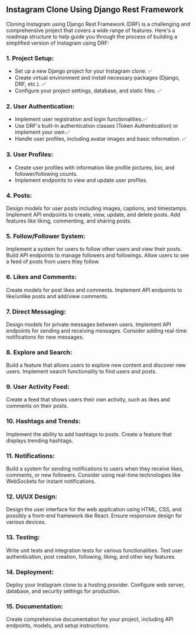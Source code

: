 ## Instagram Clone Using Django Rest Framework

Cloning Instagram using Django Rest Framework (DRF) is a challenging and comprehensive project that covers a wide range of features. Here's a roadmap structure to help guide you through the process of building a simplified version of Instagram using DRF:

### 1. Project Setup:
 - Set up a new Django project for your Instagram clone. ✅
 - Create virtual environment and install necessary packages (Django, DRF, etc.). ✅
 - Configure your project settings, database, and static files. ✅
### 2. User Authentication:

- Implement user registration and login functionalities.✅
- Use DRF's built-in authentication classes (Token Authentication) or implement your own.✅
- Handle user profiles, including avatar images and basic information. ✅
### 3. User Profiles:

- Create user profiles with information like profile pictures, bio, and follower/following counts.
- Implement endpoints to view and update user profiles. 
### 4. Posts:

Design models for user posts including images, captions, and timestamps.
Implement API endpoints to create, view, update, and delete posts.
Add features like liking, commenting, and sharing posts.

### 5. Follow/Follower System:

Implement a system for users to follow other users and view their posts.
Build API endpoints to manage followers and followings.
Allow users to see a feed of posts from users they follow. 
### 6. Likes and Comments:

Create models for post likes and comments.
Implement API endpoints to like/unlike posts and add/view comments. 
### 7. Direct Messaging:

Design models for private messages between users.
Implement API endpoints for sending and receiving messages.
Consider adding real-time notifications for new messages. 
### 8. Explore and Search:

Build a feature that allows users to explore new content and discover new users.
Implement search functionality to find users and posts. 
### 9. User Activity Feed:

Create a feed that shows users their own activity, such as likes and comments on their posts.
### 10. Hashtags and Trends:

Implement the ability to add hashtags to posts.
Create a feature that displays trending hashtags.
### 11. Notifications:

Build a system for sending notifications to users when they receive likes, comments, or new followers.
Consider using real-time technologies like WebSockets for instant notifications.
### 12. UI/UX Design:

Design the user interface for the web application using HTML, CSS, and possibly a front-end framework like React.
Ensure responsive design for various devices.
### 13. Testing:

Write unit tests and integration tests for various functionalities.
Test user authentication, post creation, following, liking, and other key features.
### 14. Deployment:

Deploy your Instagram clone to a hosting provider.
Configure web server, database, and security settings for production.
### 15. Documentation:

Create comprehensive documentation for your project, including API endpoints, models, and setup instructions.
